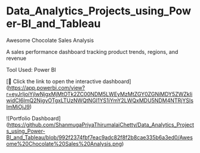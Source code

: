 # Data_Analytics_Projects_using_Power-BI_and_Tableau

Awesome Chocolate Sales Analysis

A sales performance dashboard tracking product trends, regions, and revenue

Tool Used: Power BI 

[🔗 Click the link to open the interactive dashboard] (https://app.powerbi.com/view?r=eyJrIjoiYjIwNjgxMjMtOTk2ZC00NDM5LWEyMzMtZGY0ZGNiMDY5ZWZkIiwidCI6ImQ2NjgyOTgxLTUzNWQtNGI1YS1iYmY2LWQxMDU5NDM4NTRjYSIsImMiOjJ9)

![Portfolio Dashboard]
(https://github.com/ShanmugaPriyaThirumalaiChetty/Data_Analytics_Projects_using_Power-BI_and_Tableau/blob/992f2374fbf7eac9adc82f8f2b8cae335b6a3ed0/Awesome%20Chocolate%20Sales%20Analysis.png)
